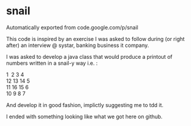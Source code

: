 # snail
Automatically exported from code.google.com/p/snail

This code is inspired by an exercise I was asked to follow during (or right after) an interview @ systar, banking business it company.

I was asked to develop a java class that would produce a printout of numbers written in a snail-y way i.e. :

1&nbsp;&nbsp;2  3  4<br/>
12 13 14 5<br/>
11 16 15 6<br/>
10 9  8  7

And develop it in good fashion, implictly suggesting me to tdd it.

I ended with something looking like what we got here on github.
